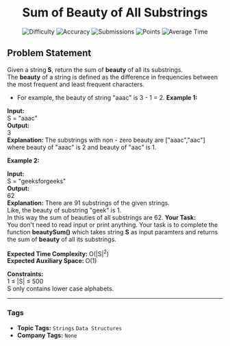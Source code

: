 <h1 align="center">Sum of Beauty of All Substrings</h1>

<p align="center">
  <img alt="Difficulty" title="Difficulty" src="https://custom-icon-badges.demolab.com/badge/Difficulty: Medium-1F222E?style=for-the-badge&logoColor=white&logo=fire"/>
  <img alt="Accuracy" title="Accuracy" src="https://custom-icon-badges.demolab.com/badge/Accuracy: 57.41%25-1F222E?style=for-the-badge&logoColor=white&logo=target"/>
  <img alt="Submissions" title="Submissions" src="https://custom-icon-badges.demolab.com/badge/Submissions: 21K+-1F222E?style=for-the-badge&logoColor=white&logo=repo"/>
  <img alt="Points" title="Points" src="https://custom-icon-badges.demolab.com/badge/Points: 4-1F222E?style=for-the-badge&logoColor=white&logo=award"/>
  <img alt="Average Time" title="Average Time" src="https://custom-icon-badges.demolab.com/badge/Average%20Time: 30m-1F222E?style=for-the-badge&logoColor=white&logo=clock"/>
</p>

## Problem Statement

Given a string<b> S</b>, return the sum of <b>beauty</b> of all its substrings.<br>The <b>beauty</b> of a string is defined as the difference in frequencies between the most frequent and least frequent characters.

- For example, the beauty of string "aaac" is 3 - 1 = 2.
<b>Example 1:</b>

<b>Input:</b><br>S = "aaac"<br><b>Output: </b><br>3<br><b>Explanation: </b>The substrings with non - zero beauty are ["aaac","aac"] <br>where beauty of "aaac" is 2 and beauty of "aac" is 1.
 

<b>Example 2:</b>

<b>Input:</b><br>S = "geeksforgeeks"<br><b>Output: </b><br>62<br><b>Explanation:</b> There are 91 substrings of the given strings.<br>Like, the beauty of substring "geek" is 1. <br>In this way the sum of beauties of all substrings are 62.
<b>Your Task:</b><br>You don't need to read input or print anything. Your task is to complete the function <b>beautySum()</b> which takes string <b>S</b> as input paramters and returns the sum of <b>beauty</b> of all its substrings. 

<b>Expected Time Complexity: </b>O(|S|<sup>2</sup>)<br><b>Expected Auxiliary Space: </b>O(1)

<b>Constraints: </b><br>1 ≤ |S| ≤ 500<br>S only contains lower case alphabets.


<hr>

### Tags
- **Topic Tags:** `Strings` `Data Structures`
- **Company Tags:** `None`
